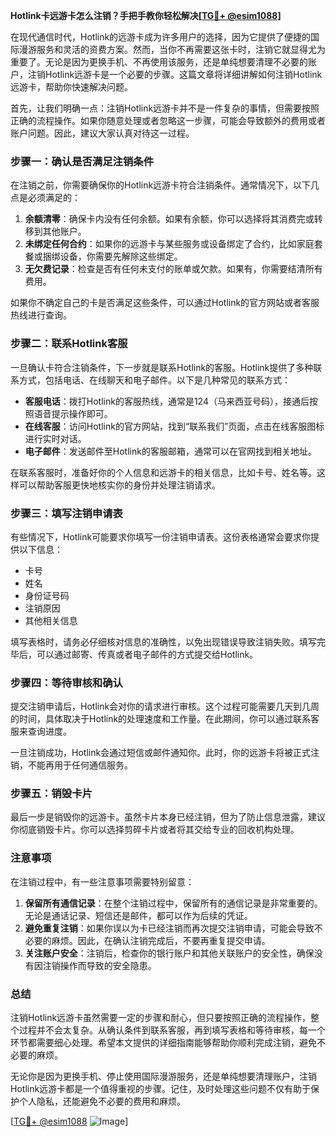 **Hotlink卡远游卡怎么注销？手把手教你轻松解决[[TG💪+ @esim1088](https://t.me/s/esim1088)]**

在现代通信时代，Hotlink的远游卡成为许多用户的选择，因为它提供了便捷的国际漫游服务和灵活的资费方案。然而，当你不再需要这张卡时，注销它就显得尤为重要了。无论是因为更换手机、不再使用该服务，还是单纯想要清理不必要的账户，注销Hotlink远游卡是一个必要的步骤。这篇文章将详细讲解如何注销Hotlink远游卡，帮助你快速解决问题。

首先，让我们明确一点：注销Hotlink远游卡并不是一件复杂的事情，但需要按照正确的流程操作。如果你随意处理或者忽略这一步骤，可能会导致额外的费用或者账户问题。因此，建议大家认真对待这一过程。

### 步骤一：确认是否满足注销条件

在注销之前，你需要确保你的Hotlink远游卡符合注销条件。通常情况下，以下几点是必须满足的：

1. **余额清零**：确保卡内没有任何余额。如果有余额，你可以选择将其消费完或转移到其他账户。
2. **未绑定任何合约**：如果你的远游卡与某些服务或设备绑定了合约，比如家庭套餐或捆绑设备，你需要先解除这些绑定。
3. **无欠费记录**：检查是否有任何未支付的账单或欠款。如果有，你需要结清所有费用。

如果你不确定自己的卡是否满足这些条件，可以通过Hotlink的官方网站或者客服热线进行查询。

### 步骤二：联系Hotlink客服

一旦确认卡符合注销条件，下一步就是联系Hotlink的客服。Hotlink提供了多种联系方式，包括电话、在线聊天和电子邮件。以下是几种常见的联系方式：

- **客服电话**：拨打Hotlink的客服热线，通常是124（马来西亚号码），接通后按照语音提示操作即可。
- **在线客服**：访问Hotlink的官方网站，找到“联系我们”页面，点击在线客服图标进行实时对话。
- **电子邮件**：发送邮件至Hotlink的客服邮箱，通常可以在官网找到相关地址。

在联系客服时，准备好你的个人信息和远游卡的相关信息，比如卡号、姓名等。这样可以帮助客服更快地核实你的身份并处理注销请求。

### 步骤三：填写注销申请表

有些情况下，Hotlink可能要求你填写一份注销申请表。这份表格通常会要求你提供以下信息：

- 卡号
- 姓名
- 身份证号码
- 注销原因
- 其他相关信息

填写表格时，请务必仔细核对信息的准确性，以免出现错误导致注销失败。填写完毕后，可以通过邮寄、传真或者电子邮件的方式提交给Hotlink。

### 步骤四：等待审核和确认

提交注销申请后，Hotlink会对你的请求进行审核。这个过程可能需要几天到几周的时间，具体取决于Hotlink的处理速度和工作量。在此期间，你可以通过联系客服来查询进度。

一旦注销成功，Hotlink会通过短信或邮件通知你。此时，你的远游卡将被正式注销，不能再用于任何通信服务。

### 步骤五：销毁卡片

最后一步是销毁你的远游卡。虽然卡片本身已经注销，但为了防止信息泄露，建议你彻底销毁卡片。你可以选择剪碎卡片或者将其交给专业的回收机构处理。

### 注意事项

在注销过程中，有一些注意事项需要特别留意：

1. **保留所有通信记录**：在整个注销过程中，保留所有的通信记录是非常重要的。无论是通话记录、短信还是邮件，都可以作为后续的凭证。
2. **避免重复注销**：如果你误以为卡已经注销而再次提交注销申请，可能会导致不必要的麻烦。因此，在确认注销完成后，不要再重复提交申请。
3. **关注账户安全**：注销后，检查你的银行账户和其他关联账户的安全性，确保没有因注销操作而导致的安全隐患。

### 总结

注销Hotlink远游卡虽然需要一定的步骤和耐心，但只要按照正确的流程操作，整个过程并不会太复杂。从确认条件到联系客服，再到填写表格和等待审核，每一个环节都需要细心处理。希望本文提供的详细指南能够帮助你顺利完成注销，避免不必要的麻烦。

无论你是因为更换手机、停止使用国际漫游服务，还是单纯想要清理账户，注销Hotlink远游卡都是一个值得重视的步骤。记住，及时处理这些问题不仅有助于保护个人隐私，还能避免不必要的费用和麻烦。

[[TG💪+ @esim1088](https://t.me/s/esim1088) ![Image](https://i.postimg.cc/4NQfJmqS/Snipaste-2025-05-13-00-14-12.png)]